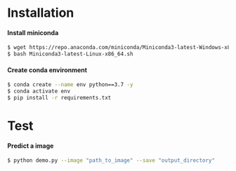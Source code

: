 # Installation

#### Install miniconda

```bash
$ wget https://repo.anaconda.com/miniconda/Miniconda3-latest-Windows-x86_64.exe
$ bash Miniconda3-latest-Linux-x86_64.sh
```

#### Create conda environment

```bash
$ conda create --name env python==3.7 -y
$ conda activate env
$ pip install -r requirements.txt
```
# Test

#### Predict a image
```bash
$ python demo.py --image "path_to_image" --save "output_directory"
```


